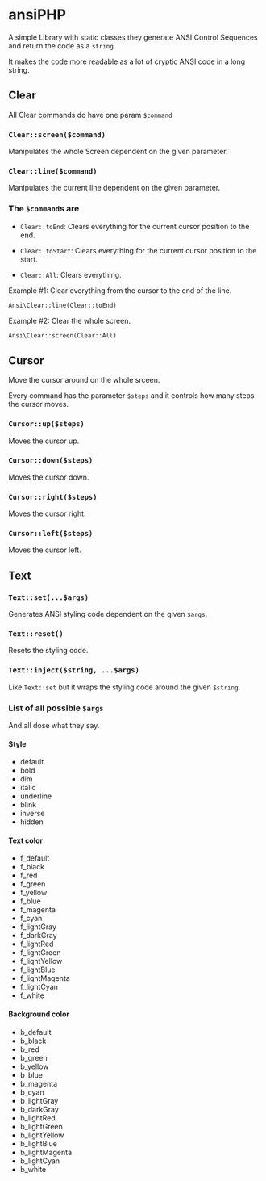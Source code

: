 # ansiPHP

A simple Library with static classes they generate ANSI Control Sequences and return the code as a `string`.

It makes the code more readable as a lot of cryptic ANSI code in a long string.

## Clear

All Clear commands do have one param `$command`

### `Clear::screen($command)`

Manipulates the whole Screen dependent on the given parameter.

### `Clear::line($command)`

Manipulates the current line dependent on the given parameter.

### The `$command`s are

- `Clear::toEnd`: Clears everything for the current cursor position to the end.

- `Clear::toStart`: Clears everything for the current cursor position to the start.

- `Clear::All`: Clears everything.

Example #1: Clear everything from the cursor to the end of the line.

```php
Ansi\Clear::line(Clear::toEnd)
```

Example #2: Clear the whole screen.

```php
Ansi\Clear::screen(Clear::All)
```

## Cursor

Move the cursor around on the whole srceen.

Every command has the parameter `$steps` and it controls how many steps the cursor moves.

### `Cursor::up($steps)`

Moves the cursor up.

### `Cursor::down($steps)`

Moves the cursor down.

### `Cursor::right($steps)`

Moves the cursor right.

### `Cursor::left($steps)`

Moves the cursor left.

## Text

### `Text::set(...$args)`

Generates ANSI styling code dependent on the given `$args`.

### `Text::reset()`

Resets the styling code.

### `Text::inject($string, ...$args)`

Like `Text::set` but it wraps the styling code around the given `$string`.

### List of all possible `$args`

And all dose what they say.

#### Style

- default
- bold
- dim
- italic
- underline
- blink
- inverse
- hidden

#### Text color

- f_default
- f_black
- f_red
- f_green
- f_yellow
- f_blue
- f_magenta
- f_cyan
- f_lightGray
- f_darkGray
- f_lightRed
- f_lightGreen
- f_lightYellow
- f_lightBlue
- f_lightMagenta
- f_lightCyan
- f_white

#### Background color

- b_default
- b_black
- b_red
- b_green
- b_yellow
- b_blue
- b_magenta
- b_cyan
- b_lightGray
- b_darkGray
- b_lightRed
- b_lightGreen
- b_lightYellow
- b_lightBlue
- b_lightMagenta
- b_lightCyan
- b_white
